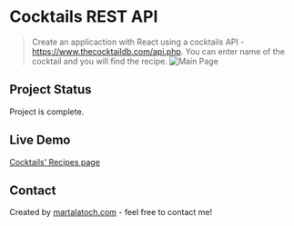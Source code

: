 # Cocktails REST API
> Create an applicaction with React using a cocktails API -  https://www.thecocktaildb.com/api.php.
> You can enter name of the cocktail and you will find the recipe.
>![Main Page](https://res.cloudinary.com/martaaa19190/image/upload/v1653833386/moje_projekty/drinks-photo_ojf912.jpg)

## Project Status
Project is complete. 

## Live Demo
[Cocktails' Recipes page](https://drinks-api-rest.vercel.app/)

## Contact
Created by [martalatoch.com](https://www.martalatoch.com/) - feel free to contact me!
